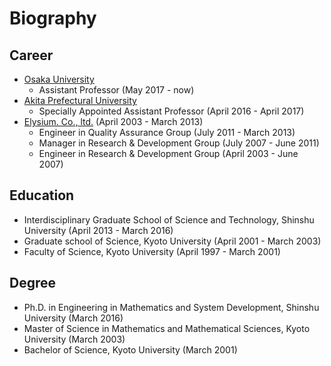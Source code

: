 Biography
======================

Career
----------------------
- [Osaka University](http://www.osaka-u.ac.jp/)
  - Assistant Professor (May 2017 - now)
- [Akita Prefectural University](http://www.akita-pu.ac.jp/)
  - Specially Appointed Assistant Professor (April 2016 - April 2017)
- [Elysium. Co., ltd.](http://www.elysium.co.jp/) (April 2003 - March 2013)
  - Engineer in Quality Assurance Group (July 2011 - March 2013)
  - Manager in Research & Development Group (July 2007 - June 2011)
  - Engineer in Research & Development Group (April 2003 - June 2007)

Education
----------------------
- Interdisciplinary Graduate School of Science and Technology, Shinshu University (April 2013 - March 2016)  
- Graduate school of Science, Kyoto University (April 2001 - March 2003)  
- Faculty of Science, Kyoto University (April 1997 - March 2001)  

Degree
----------------------
- Ph.D. in Engineering in Mathematics and System Development, Shinshu University (March 2016)
- Master of Science in Mathematics and Mathematical Sciences, Kyoto University (March 2003)
- Bachelor of Science, Kyoto University (March 2001)
